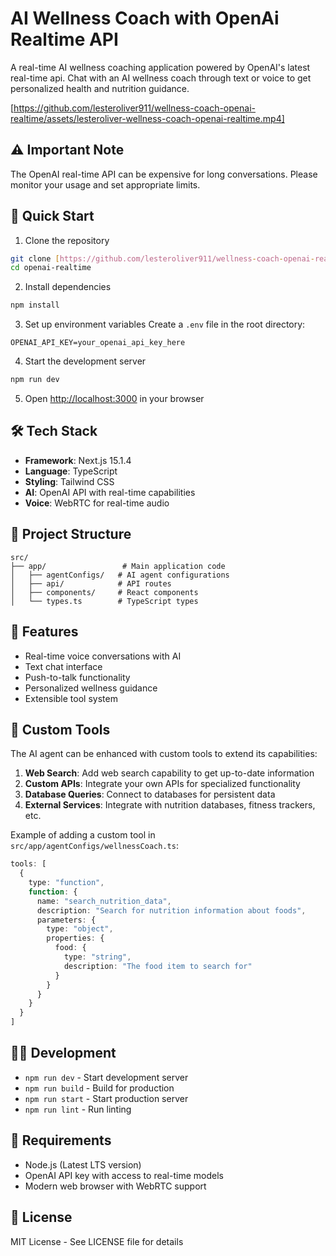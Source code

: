 # AI Wellness Coach with OpenAi Realtime API

A real-time AI wellness coaching application powered by OpenAI's latest real-time api. Chat with an AI wellness coach through text or voice to get personalized health and nutrition guidance.

[https://github.com/lesteroliver911/wellness-coach-openai-realtime/assets/lesteroliver-wellness-coach-openai-realtime.mp4]

## ⚠️ Important Note

The OpenAI real-time API can be expensive for long conversations. Please monitor your usage and set appropriate limits.

## 🚀 Quick Start

1. Clone the repository
```bash
git clone [https://github.com/lesteroliver911/wellness-coach-openai-realtime]
cd openai-realtime
```

2. Install dependencies
```bash
npm install
```

3. Set up environment variables
Create a `.env` file in the root directory:
```env
OPENAI_API_KEY=your_openai_api_key_here
```

4. Start the development server
```bash
npm run dev
```

5. Open [http://localhost:3000](http://localhost:3000) in your browser

## 🛠️ Tech Stack

- **Framework**: Next.js 15.1.4
- **Language**: TypeScript
- **Styling**: Tailwind CSS
- **AI**: OpenAI API with real-time capabilities
- **Voice**: WebRTC for real-time audio

## 📁 Project Structure

```
src/
├── app/                 # Main application code
│   ├── agentConfigs/   # AI agent configurations
│   ├── api/            # API routes
│   ├── components/     # React components
│   └── types.ts        # TypeScript types
```

## 🎯 Features

- Real-time voice conversations with AI
- Text chat interface
- Push-to-talk functionality
- Personalized wellness guidance
- Extensible tool system

## 🔧 Custom Tools

The AI agent can be enhanced with custom tools to extend its capabilities:

1. **Web Search**: Add web search capability to get up-to-date information
2. **Custom APIs**: Integrate your own APIs for specialized functionality
3. **Database Queries**: Connect to databases for persistent data
4. **External Services**: Integrate with nutrition databases, fitness trackers, etc.

Example of adding a custom tool in `src/app/agentConfigs/wellnessCoach.ts`:
```typescript
tools: [
  {
    type: "function",
    function: {
      name: "search_nutrition_data",
      description: "Search for nutrition information about foods",
      parameters: {
        type: "object",
        properties: {
          food: {
            type: "string",
            description: "The food item to search for"
          }
        }
      }
    }
  }
]
```

## 🧑‍💻 Development

- `npm run dev` - Start development server
- `npm run build` - Build for production
- `npm run start` - Start production server
- `npm run lint` - Run linting

## 📝 Requirements

- Node.js (Latest LTS version)
- OpenAI API key with access to real-time models
- Modern web browser with WebRTC support

## 📄 License

MIT License - See LICENSE file for details
